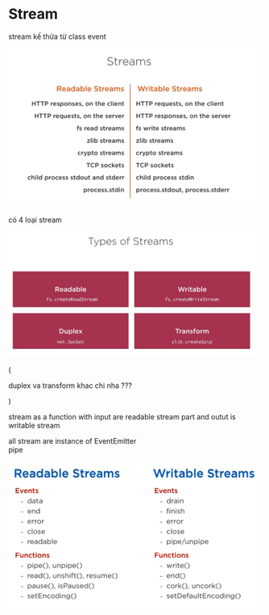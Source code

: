 # Stream

stream kế thừa từ class event

![](../.gitbook/assets/import.png)

có 4 loại stream

![](../.gitbook/assets/4-types-stream%20%281%29.png)

\(

duplex va transform khac chi nha ???

\)

stream as a function with input are readable stream part and outut is writable stream

all stream are instance of EventEmitter  
pipe

![](../.gitbook/assets/stream-3.png)

